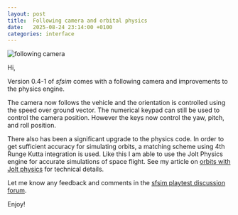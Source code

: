 ```yaml
---
layout: post
title:  Following camera and orbital physics
date:   2025-08-24 23:14:00 +0100
categories: interface
---
```


![following camera](/sfsim/pics/following-camera.jpg)

Hi,

Version 0.4-1 of *sfsim* comes with a following camera and improvements to the physics engine.

The camera now follows the vehicle and the orientation is controlled using the speed over ground vector.
The numerical keypad can still be used to control the camera position.
However the keys now control the yaw, pitch, and roll position.

There also has been a significant upgrade to the physics code.
In order to get sufficient accuracy for simulating orbits, a matching scheme using 4th Runge Kutta integration is used.
Like this I am able to use the Jolt Physics engine for accurate simulations of space flight.
See my article on [orbits with Jolt physics][2] for technical details.

Let me know any feedback and comments in the [sfsim playtest discussion forum][1].

Enjoy!

[1]: https://steamcommunity.com/app/3847320/discussions/
[2]: https://www.wedesoft.de/simulation/2025/08/09/orbits-with-jolt-physics/
